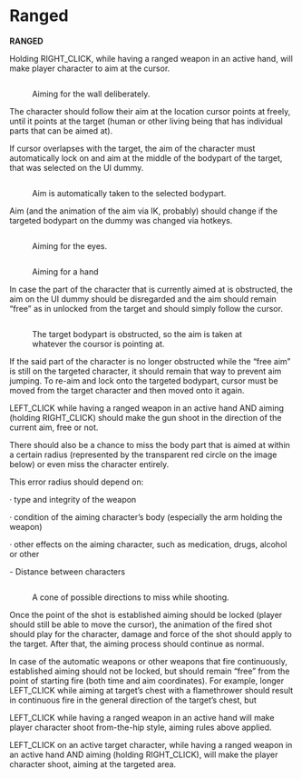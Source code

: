 # Ranged

**RANGED**

Holding RIGHT\_CLICK, while having a ranged weapon in an active hand, will make player character to aim at the cursor.

<figure><img src="https://lh3.googleusercontent.com/oUxKDztcPz39yf2P55y-3cQS4ofmlowfui7jJLLkVs2HEvDKE3EMv9S-JpO2K6uxBdu1-zD3ubjnjuNr-KC2683ICKmWndKNkj5jmoK27sahHJEX4qBLa_OrUZXcRFdWRioE__YIF8ZbubW7zEIjNw" alt=""><figcaption><p>Aiming for the wall deliberately.</p></figcaption></figure>

The character should follow their aim at the location cursor points at freely, until it points at the target (human or other living being that has individual parts that can be aimed at).

If cursor overlapses with the target, the aim of the character must automatically lock on and aim at the middle of the bodypart of the target, that was selected on the UI dummy.

<figure><img src="https://lh3.googleusercontent.com/WgDO5oNcVHoVAvQLsBbGExP9Tif1MLcbawXqclRMeuorPBIJWfdiHFVMh2gwik4AWIvdkdr7YcbZaDLZJLAbiYkr7yIgWyrhWsKwcDBszr0GOuHiVn8xlT1pyfuN-qe2JMcitCnq4Z9VfC5JzQLWEQ" alt=""><figcaption><p>Aim is automatically taken to the selected bodypart.</p></figcaption></figure>

Aim (and the animation of the aim via IK, probably) should change if the targeted bodypart on the dummy was changed via hotkeys.

<figure><img src="https://lh6.googleusercontent.com/Ef-HBs-Drj8ZjznaeNIUWbtWvG0oqaYMW_V3ngsRw85UX4HZo1P50GoLKJ_nWeLzaDHPzDIHq0z2Vn88ExxG1U9bPEHExSnIfYUyU7wU_TOhNQcN0nvC5uvO2WLXgOC8wJGtu68d3UR01S9uL7gbuA" alt=""><figcaption><p>Aiming for the eyes.</p></figcaption></figure>

<figure><img src="https://lh4.googleusercontent.com/WHA4zE_sL-5NkDAdsR4uG3ChTl1Dy2sHyxqPY-UhQnpgbpeyvIwnRc0F7IrAPBTxttVeiWv0GS5wLb0nDhqZuvDPmMLTS5Nj-Qp_L-zqaw671pioDt17p1FGp7B6yzWslv2mFfrRyLLwjAFPgV2IaA" alt=""><figcaption><p>Aiming for a hand</p></figcaption></figure>

In case the part of the character that is currently aimed at is obstructed, the aim on the UI dummy should be disregarded and the aim should remain “free” as in unlocked from the target and should simply follow the cursor.

<figure><img src="https://lh3.googleusercontent.com/SPYKOcBfgpbOdRAbAVvx7Zwb3BHt3KFAVGPFVEYNdi8tmunhUSrjslc90uWuE5lsimMLE-l75tZysPGEu5DmCYB7ToxDSNrUn7UdAJVIcR7eiok9lZLHh0p84I7aUFwHAcD7w53v4Qwk5g6zfBYMZA" alt=""><figcaption><p>The target bodypart is obstructed, so the aim is taken at whatever the coursor is pointing at.</p></figcaption></figure>

If the said part of the character is no longer obstructed while the “free aim” is still on the targeted character, it should remain that way to prevent aim jumping. To re-aim and lock onto the targeted bodypart, cursor must be moved from the target character and then moved onto it again.

LEFT\_CLICK while having a ranged weapon in an active hand AND aiming (holding RIGHT\_CLICK) should make the gun shoot in the direction of the current aim, free or not.&#x20;

There should also be a chance to miss the body part that is aimed at within a certain radius (represented by the transparent red circle on the image below) or even miss the character entirely.

This error radius should depend on:

·         type and integrity of the weapon

·         condition of the aiming character’s body (especially the arm holding the weapon)

·         other effects on the aiming character, such as medication, drugs, alcohol or other

\- Distance between characters

<figure><img src="https://lh6.googleusercontent.com/6bvVEdr4kelV72LIyQ6WBD3A3yLrA9bchnSebhoWx1fkfrAec6GseWSh7ATXN8SGIDyJo-MhZPiciyvYRbcYNL7cb--81YdK0TmZ5uOBbZjsTDJwdtZROJmGBzw7FrlMekLR2v5yAanwNSNOh2ZSyA" alt=""><figcaption><p>A cone of possible directions to miss while shooting.</p></figcaption></figure>

Once the point of the shot is established aiming should be locked (player should still be able to move the cursor), the animation of the fired shot should play for the character, damage and force of the shot should apply to the target. After that, the aiming process should continue as normal.

In case of the automatic weapons or other weapons that fire continuously, established aiming should not be locked, but should remain “free” from the point of starting fire (both time and aim coordinates). For example, longer LEFT\_CLICK while aiming at target’s chest with a flamethrower should result in continuous fire in the general direction of the target’s chest, but

LEFT\_CLICK while having a ranged weapon in an active hand will make player character shoot from-the-hip style, aiming rules above applied.

LEFT\_CLICK on an active target character, while having a ranged weapon in an active hand AND aiming (holding RIGHT\_CLICK), will make the player character shoot, aiming at the targeted area.
